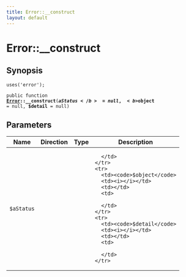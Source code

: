 ```yaml
---
title: Error::__construct
layout: default
---
```


# Error::__construct

## Synopsis

<code>uses('error');</code>

<code>public function <b><a href="Error">Error</a>::__construct</b>(<b>$aStatus</b> = null, <b>$object</b> = null, <b>$detail</b> = null)</code>

## Parameters

<table>
  <thead>
    <tr>
      <th>Name</th>
      <th>Direction</th>
      <th>Type</th>
      <th>Description</th>
    </tr>
  </thead>
  <tbody>
    <tr>
      <td><code>$aStatus</code>
      <td><i></i></td>
      <td></td>
      <td>

      </td>
    </tr>
    <tr>
      <td><code>$object</code>
      <td><i></i></td>
      <td></td>
      <td>

      </td>
    </tr>
    <tr>
      <td><code>$detail</code>
      <td><i></i></td>
      <td></td>
      <td>

      </td>
    </tr>
  </tbody>
</table>

